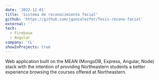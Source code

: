 ```yaml
---
date: '2022-12-01'
title: 'Sistema de reconocimiento facial'
github: 'https://github.com/jgonzalezfer/Tesis-recono-facial'
external: ''
tech:
  - Firebase
  - Angular
company: 'CL'
showInProjects: true
---
```


Web application built on the MEAN (MongoDB, Express, Angular, Node) stack with the intention of providing Northeastern students a better experience browsing the courses offered at Northeastern.
